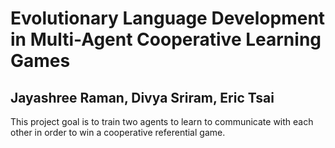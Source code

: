 # Evolutionary Language Development in Multi-Agent Cooperative Learning Games

## Jayashree Raman, Divya Sriram, Eric Tsai

This project goal is to train two agents to learn to communicate with each other 
in order to win a cooperative referential game.

